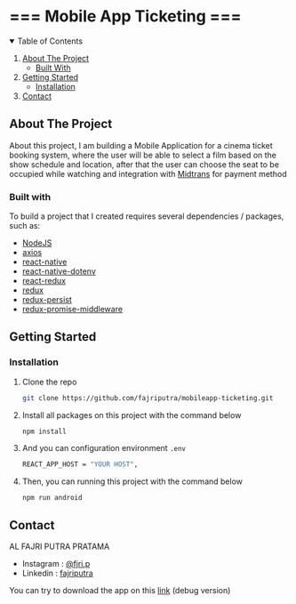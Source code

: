 <!-- TITTLE -->
<h1> === Mobile App Ticketing === </h1>


<!-- TABLE OF CONTENTS -->
<details open="open">
  <summary>Table of Contents</summary>
  <ol>
    <li>
      <a href="#about-the-project">About The Project</a>
      <ul>
        <li><a href="#built-with">Built With</a></li>
      </ul>
    </li>
    <li>
      <a href="#getting-started">Getting Started</a>
      <ul>
        <li><a href="#installation">Installation</a></li>
      </ul>
    </li>
    <li><a href="#contact">Contact</a></li>
  </ol>
</details>



<!-- ABOUT THE PROJECT -->
## About The Project

About this project, I am building a Mobile Application for a cinema ticket booking system, 
where the user will be able to select a film based on the show schedule and location, 
after that the user can choose the seat to be occupied while watching and integration with [Midtrans](https://midtrans.com) for payment method 


### Built with

To build a project that I created requires several dependencies / packages, such as:
* [NodeJS](https://nodejs.org)
* [axios](https://www.npmjs.com/package/axios)
* [react-native](https://reactnative.dev)
* [react-native-dotenv](https://www.npmjs.com/package/react-native-dotenv)
* [react-redux](https://www.npmjs.com/package/react-redux)
* [redux](https://www.npmjs.com/package/redux)
* [redux-persist](https://www.npmjs.com/package/redux-persist)
* [redux-promise-middleware](https://www.npmjs.com/package/redux-promise-middleware)

## Getting Started

### Installation

1. Clone the repo
   ```sh
   git clone https://github.com/fajriputra/mobileapp-ticketing.git
   ```
2. Install all packages on this project with the command below 
   ```sh
   npm install
   ```
3. And you can configuration environment `.env`
   ```sh
   REACT_APP_HOST = "YOUR HOST",
   ```
5. Then, you can running this project with the command below 
   ```
   npm run android
   ```
   
<!-- CONTACT -->
## Contact

AL FAJRI PUTRA PRATAMA 
- Instagram : [@fjri.p](https://instagram.com/fjri.p)
- Linkedin : [fajriputra](https://www.linkedin.com/in/fajriputra)

You can try to download the app on this [link](https://drive.google.com/drive/folders/1menFj3YW0E8r8SmO8Whm40xgDncXTS8n?usp=sharing) (debug version)
